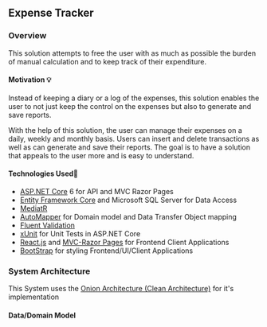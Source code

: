 ## Expense Tracker

### Overview
This solution attempts to free the user with as much as possible the burden of manual calculation and to keep track of their expenditure.

#### Motivation 💡
Instead of keeping a diary or a log of the expenses, this solution enables the user to not just keep the control on the expenses but also to generate and save reports.

With the help of this solution, the user can manage their expenses on a daily, weekly and monthly basis. Users can insert and delete transactions as well as can generate and save their reports. The goal is to have a solution that appeals to the user more and is easy to understand.

#### Technologies Used🚀
- [ASP.NET Core](https://dotnet.microsoft.com/en-us/apps/aspnet) 6 for API and MVC Razor Pages
- [Entity Framework Core](https://docs.microsoft.com/en-us/ef/) and Microsoft SQL Server for Data Access
- [MediatR](https://www.nuget.org/packages/MediatR/) 
- [AutoMapper](https://automapper.org/) for Domain model and Data Transfer Object mapping
- [Fluent Validation](https://fluentvalidation.net/) 
- [xUnit](https://xunit.net/) for Unit Tests in ASP.NET Core
- [React.js](https://reactjs.org/) and [MVC-Razor Pages](https://dotnet.microsoft.com/en-us/apps/aspnet/mvc) for Frontend Client Applications
- [BootStrap](https://getbootstrap.com/) for styling Frontend/UI/Client Applications 

### System Architecture 
This System uses the [Onion Architecture (Clean Architecture)](https://blog.cleancoder.com/uncle-bob/2012/08/13/the-clean-architecture.html) for it's implementation

#### Data/Domain Model

